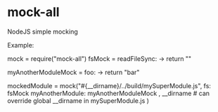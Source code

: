 # mock-all
NodeJS simple mocking

Example:

mock = require("mock-all")
fsMock =
  readFileSync: -> return ""

myAnotherModuleMock = 
  foo: ->
    return "bar"

mockedModule = mock("#{__dirname}/../build/mySuperModule.js",
  fs: fsMock
  myAnotherModule: myAnotherModuleMock
  , __dirname # can override global __dirname in mySuperModule.js
)
